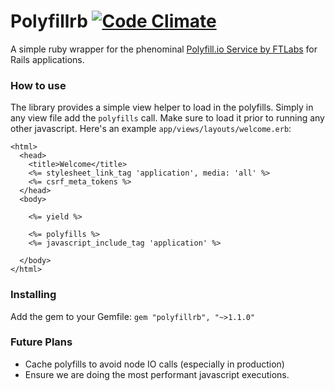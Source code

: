 # Polyfillrb [![Code Climate](https://codeclimate.com/github/blainekasten/polyfillrb/badges/gpa.svg)](https://codeclimate.com/github/blainekasten/polyfillrb)

A simple ruby wrapper for the phenominal [Polyfill.io Service by FTLabs](https://cdn.polyfill.io/v1/docs/) for Rails applications.


### How to use
The library provides a simple view helper to load in the polyfills. Simply in any view file add the `polyfills` call. Make sure to load it prior to running any other javascript. Here's an example `app/views/layouts/welcome.erb`:

    <html>
      <head>
        <title>Welcome</title>
        <%= stylesheet_link_tag 'application', media: 'all' %>
        <%= csrf_meta_tokens %>
      </head>
      <body>
      
        <%= yield %>
        
        <%= polyfills %>
        <%= javascript_include_tag 'application' %>
      
      </body>
    </html>

### Installing

Add the gem to your Gemfile: `gem "polyfillrb", "~>1.1.0"`


### Future Plans

* Cache polyfills to avoid node IO calls (especially in production)
* Ensure we are doing the most performant javascript executions.

